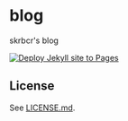 # blog
skrbcr's blog

[![Deploy Jekyll site to Pages](https://github.com/skrbcr/blog/actions/workflows/jekyll.yml/badge.svg)](https://github.com/skrbcr/blog/actions/workflows/jekyll.yml)

## License
See [LICENSE.md](https://github.com/skrbcr/blog/blob/main/LICENSE.md).
